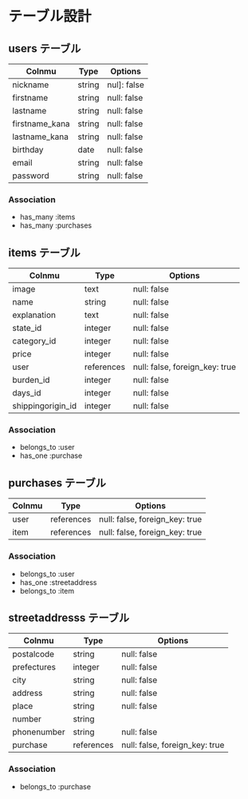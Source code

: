 # テーブル設計

## users テーブル

| Colnmu      | Type   | Options     |
| ----------- |------- | ----------- |
| nickname    | string | nul]: false |
| firstname   | string | null: false |
| lastname    | string | null: false |
| firstname_kana   | string | null: false |
| lastname_kana    | string | null: false |
| birthday       | date | null: false |
| email       | string | null: false |
| password    | string | null: false |

### Association
- has_many :items
- has_many :purchases

## items テーブル

| Colnmu      | Type   | Options     |
| ----------- |------- | ----------- |
| image       | text | null: false |
| name        | string | null: false |
| explanation | text | null: false |
| state_id       | integer | null: false |
| category_id    | integer | null: false |
| price       | integer | null: false |
| user        | references | null: false, foreign_key: true 
| burden_id      | integer | null: false |
| days_id        | integer | null: false |
| shippingorigin_id | integer | null: false |

### Association
- belongs_to :user
- has_one :purchase

## purchases テーブル

| Colnmu  | Type   | Options     |
| ------- |------- | ----------- |
| user    | references | null: false, foreign_key: true |
| item   | references | null: false, foreign_key: true |

### Association
- belongs_to :user
- has_one :streetaddress
- belongs_to :item

## streetaddresss テーブル

| Colnmu      | Type   | Options     |
| ----------- |------- | ----------- |
| postalcode  | string | null: false |
| prefectures | integer | null: false |
| city        | string | null: false |
| address     | string | null: false |
| place       | string | null: false |
| number      | string |
| phonenumber | string | null: false |
| purchase    | references | null: false, foreign_key: true 

### Association
- belongs_to :purchase

